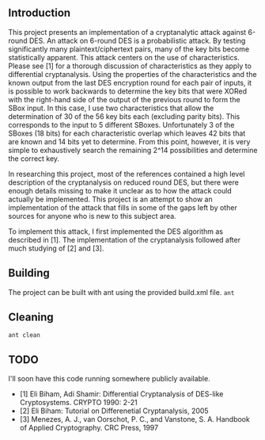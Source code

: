 ## Introduction
This project presents an implementation of a cryptanalytic attack against 
6-round DES. An attack on 6-round DES is a probabilistic attack. By
testing significantly many plaintext/ciphertext pairs, many of the key
bits become statistically apparent. This attack centers on the use of
characteristics. Please see [1] for a thorough discussion of characteristics
as they apply to differential cryptanalysis. Using the properties of the
characteristics and the known output from the last DES encryption round for
each pair of inputs, it is possible to work backwards to determine the key
bits that were XORed with the right-hand side of the output of the previous
round to form the SBox input. In this case, I use two characteristics that
allow the determination of 30 of the 56 key bits each (excluding parity bits).
This corresponds to the input to 5 different SBoxes. Unfortunately 3 of the
SBoxes (18 bits) for each characteristic overlap which leaves 42 bits that
are known and 14 bits yet to determine. From this point, however, it is very
simple to exhaustively search the remaining 2^14 possibilities and determine
the correct key.

In researching this project, most of the references contained a high level
description of the cryptanalysis on reduced round DES, but there were enough
details missing to make it unclear as to how the attack could actually be
implemented. This project is an attempt to show an implementation of the
attack that fills in some of the gaps left by other sources for anyone who
is new to this subject area.

To implement this attack, I first implemented the DES algorithm as described
in [1]. The implementation of the cryptanalysis followed after much studying
of [2] and [3].

## Building
The project can be built with ant using the provided build.xml file.
  `ant`

## Cleaning
  `ant clean`

## TODO
I'll soon have this code running somewhere publicly available.

* [1] Eli Biham, Adi Shamir: Differential Cryptanalysis of DES-like Cryptosystems. CRYPTO 1990: 2-21
* [2] Eli Biham: Tutorial on Differenetial Cryptanalysis, 2005
* [3] Menezes, A. J., van Oorschot, P. C., and Vanstone, S. A. Handbook of Applied Cryptography. CRC Press, 1997